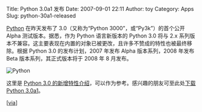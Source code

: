 Title: Python 3.0a1 发布
Date: 2007-09-01 22:11
Author: toy
Category: Apps
Slug: python-30a1-released

[Python](http://www.python.org/) 在昨天发布了 3.0（又称为“Python
3000”，或“Py3k”）的首个公开 Alpha 测试版本。据悉，作为 Python
语言新版本的 Python 3.0 将与 2.x
系列版本不兼容。这主要表现在内置的对象已被更改，且许多不赞成的特性也被最终移除。根据
Python 3.0 的发布计划，2007 年发布 Alpha 版本系列，2008 年发布 Beta
版本系列，其正式版本将于 2008 年 8 月发布。

![Python](http://i.linuxtoy.org/i/2007/09/python-logo.png)

这里是 [Python 3.0
的新增特性介绍](http://docs.python.org/dev/3.0/whatsnew/3.0.html)，可以作为参考。感兴趣的朋友可至此处[下载
Python 3.0a1](http://www.python.org/download/releases/3.0/)。

[[via](http://osnews.com/story.php/18547/Python-3.0a1-Released/)]

